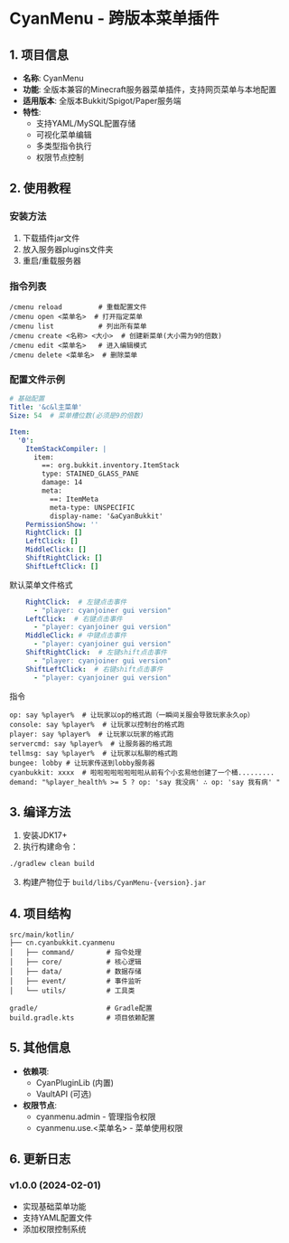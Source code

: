 # CyanMenu - 跨版本菜单插件

## 1. 项目信息
- **名称**: CyanMenu
- **功能**: 全版本兼容的Minecraft服务器菜单插件，支持网页菜单与本地配置
- **适用版本**: 全版本Bukkit/Spigot/Paper服务端
- **特性**: 
  - 支持YAML/MySQL配置存储
  - 可视化菜单编辑
  - 多类型指令执行
  - 权限节点控制

## 2. 使用教程

### 安装方法
1. 下载插件jar文件
2. 放入服务器plugins文件夹
3. 重启/重载服务器

### 指令列表
```
/cmenu reload         # 重载配置文件
/cmenu open <菜单名>  # 打开指定菜单
/cmenu list           # 列出所有菜单
/cmenu create <名称> <大小>  # 创建新菜单(大小需为9的倍数)
/cmenu edit <菜单名>   # 进入编辑模式
/cmenu delete <菜单名>  # 删除菜单
```

### 配置文件示例
```yaml
# 基础配置
Title: '&c&l主菜单'
Size: 54  # 菜单槽位数(必须是9的倍数)

Item:
  '0':
    ItemStackCompiler: |
      item:
        ==: org.bukkit.inventory.ItemStack
        type: STAINED_GLASS_PANE
        damage: 14
        meta:
          ==: ItemMeta
          meta-type: UNSPECIFIC
          display-name: '&aCyanBukkit'
    PermissionShow: ''
    RightClick: []
    LeftClick: []
    MiddleClick: []
    ShiftRightClick: []
    ShiftLeftClick: []
```


默认菜单文件格式

```yml
    RightClick:  # 左键点击事件
      - "player: cyanjoiner gui version"
    LeftClick:  # 右键点击事件
      - "player: cyanjoiner gui version"
    MiddleClick: # 中键点击事件
      - "player: cyanjoiner gui version"
    ShiftRightClick:  # 左键shift点击事件
      - "player: cyanjoiner gui version"
    ShiftLeftClick:  # 右键shift点击事件
      - "player: cyanjoiner gui version"
```


指令

```string
op: say %player%  # 让玩家以op的格式跑（一瞬间关服会导致玩家永久op）
console: say %player%  # 让玩家以控制台的格式跑
player: say %player%  # 让玩家以玩家的格式跑
servercmd: say %player%  # 让服务器的格式跑
tellmsg: say %player%  # 让玩家以私聊的格式跑
bungee: lobby # 让玩家传送到lobby服务器
cyanbukkit: xxxx  # 啦啦啦啦啦啦啦啦从前有个小玄易他创建了一个桶.........
demand: "%player_health% >= 5 ? op: 'say 我没病' ∴ op: 'say 我有病' "
```

## 3. 编译方法
1. 安装JDK17+
2. 执行构建命令：
```bash
./gradlew clean build
```
3. 构建产物位于 `build/libs/CyanMenu-{version}.jar`

## 4. 项目结构
```
src/main/kotlin/
├── cn.cyanbukkit.cyanmenu
│   ├── command/        # 指令处理
│   ├── core/           # 核心逻辑
│   ├── data/           # 数据存储
│   ├── event/          # 事件监听
│   └── utils/          # 工具类

gradle/                 # Gradle配置
build.gradle.kts        # 项目依赖配置
```

## 5. 其他信息
- **依赖项**:
  - CyanPluginLib (内置)
  - VaultAPI (可选)
- **权限节点**:
  - cyanmenu.admin - 管理指令权限
  - cyanmenu.use.<菜单名> - 菜单使用权限

## 6. 更新日志
### v1.0.0 (2024-02-01)
- 实现基础菜单功能
- 支持YAML配置文件
- 添加权限控制系统

